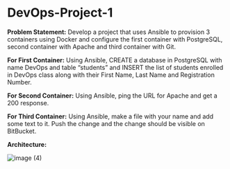 # DevOps-Project-1

**Problem Statement:**
Develop a project that uses Ansible to provision 3 containers using Docker and configure the first container with PostgreSQL, second container with Apache and third container with Git.

**For First Container:** Using Ansible, CREATE a database in PostgreSQL with name DevOps and table “students” and INSERT the list of students enrolled in DevOps class along with their First Name, Last Name and Registration Number.

**For Second Container:** Using Ansible, ping the URL for Apache and get a 200 response.

**For Third Container:** Using Ansible, make a file with your name and add some text to it. Push the change and the change should be visible on BitBucket.

**Architecture:**

![image (4)](https://github.com/usman-akram-dev/DevOps-Project-1/assets/7351877/26879a8a-8c57-43ad-a11f-972a712e790c)
